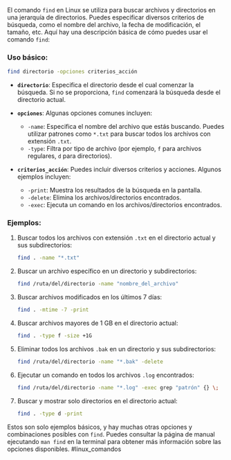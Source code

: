 El comando `find` en Linux se utiliza para buscar archivos y directorios en una jerarquía de directorios. Puedes especificar diversos criterios de búsqueda, como el nombre del archivo, la fecha de modificación, el tamaño, etc. Aquí hay una descripción básica de cómo puedes usar el comando `find`:

### Uso básico:

```bash
find directorio -opciones criterios_acción
```

- **`directorio`**: Especifica el directorio desde el cual comenzar la búsqueda. Si no se proporciona, `find` comenzará la búsqueda desde el directorio actual.

- **`opciones`**: Algunas opciones comunes incluyen:
  - `-name`: Especifica el nombre del archivo que estás buscando. Puedes utilizar patrones como `*.txt` para buscar todos los archivos con extensión `.txt`.
  - `-type`: Filtra por tipo de archivo (por ejemplo, `f` para archivos regulares, `d` para directorios).

- **`criterios_acción`**: Puedes incluir diversos criterios y acciones. Algunos ejemplos incluyen:
  - `-print`: Muestra los resultados de la búsqueda en la pantalla.
  - `-delete`: Elimina los archivos/directorios encontrados.
  - `-exec`: Ejecuta un comando en los archivos/directorios encontrados.

### Ejemplos:

1. Buscar todos los archivos con extensión `.txt` en el directorio actual y sus subdirectorios:
   ```bash
   find . -name "*.txt"
   ```

2. Buscar un archivo específico en un directorio y subdirectorios:
   ```bash
   find /ruta/del/directorio -name "nombre_del_archivo"
   ```

3. Buscar archivos modificados en los últimos 7 días:
   ```bash
   find . -mtime -7 -print
   ```

4. Buscar archivos mayores de 1 GB en el directorio actual:
   ```bash
   find . -type f -size +1G
   ```

5. Eliminar todos los archivos `.bak` en un directorio y sus subdirectorios:
   ```bash
   find /ruta/del/directorio -name "*.bak" -delete
   ```

6. Ejecutar un comando en todos los archivos `.log` encontrados:
   ```bash
   find /ruta/del/directorio -name "*.log" -exec grep "patrón" {} \;
   ```

7. Buscar y mostrar solo directorios en el directorio actual:
   ```bash
   find . -type d -print
   ```

Estos son solo ejemplos básicos, y hay muchas otras opciones y combinaciones posibles con `find`. Puedes consultar la página de manual ejecutando `man find` en la terminal para obtener más información sobre las opciones disponibles.
#linux_comandos
